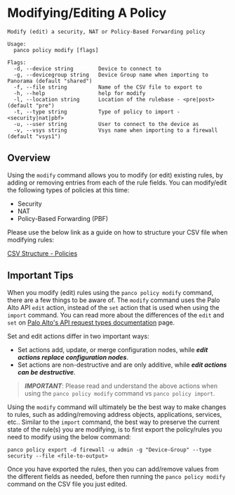 # Modifying/Editing A Policy

```
Modify (edit) a security, NAT or Policy-Based Forwarding policy

Usage:
  panco policy modify [flags]

Flags:
  -d, --device string        Device to connect to
  -g, --devicegroup string   Device Group name when importing to Panorama (default "shared")
  -f, --file string          Name of the CSV file to export to
  -h, --help                 help for modify
  -l, --location string      Location of the rulebase - <pre|post> (default "pre")
  -t, --type string          Type of policy to import - <security|nat|pbf>
  -u, --user string          User to connect to the device as
  -v, --vsys string          Vsys name when importing to a firewall (default "vsys1")
```

## Overview

Using the `modify` command allows you to modify (or edit) existing rules, by adding or removing entries from
each of the rule fields. You can modify/edit the following types of policies at this time:

* Security
* NAT
* Policy-Based Forwarding (PBF)

Please use the below link as a guide on how to structure your CSV file when modifying rules:

[CSV Structure - Policies](https://panco.dev/csv_policy.html)

## Important Tips

When you modify (edit) rules using the `panco policy modify` command, there are a few things to be aware of.  The `modify` command uses the Palo Alto API `edit` action, instead of the `set` action that is used when using the `import` command. You can read more about the differences of the `edit` and `set` on [Palo Alto's API request types documentation](https://docs.paloaltonetworks.com/pan-os/10-2/pan-os-panorama-api/pan-os-xml-api-request-types/pan-os-xml-api-request-types-and-actions/configuration-actions/actions-for-modifying-a-configuration#id44705ad2-4f22-4b6c-bb94-caea78a6d510) page.

Set and edit actions differ in two important ways:
* Set actions add, update, or merge configuration nodes, while **_edit actions replace configuration nodes_**.
* Set actions are non-destructive and are only additive, while **_edit actions can be destructive_**.

> **_IMPORTANT_**: Please read and understand the above actions when using the `panco policy modify` command vs `panco policy import`.

Using the `modify` command will ultimately be the best way to make changes to rules, such as adding/removing address objects, applications, services, etc.. Similar to the `import` command, the best way to preserve the current state of the rule(s) you are modifying, is to first export the policy/rules you need to modify using the below command:

```
panco policy export -d firewall -u admin -g "Device-Group" --type security --file <file-to-output>
```

Once you have exported the rules, then you can add/remove values from the different fields as needed, before then running the `panco policy modify` command on the CSV file you just edited.

